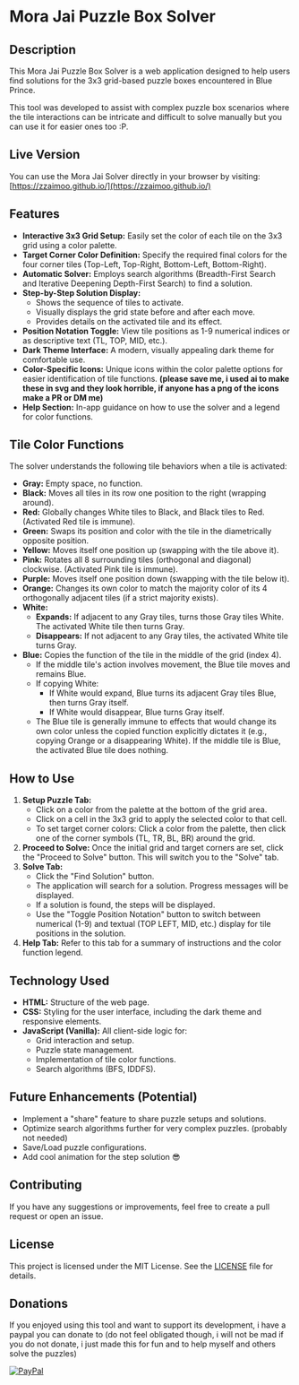 # Mora Jai Puzzle Box Solver

## Description

This Mora Jai Puzzle Box Solver is a web application designed to help users find solutions for the 3x3 grid-based puzzle boxes encountered in Blue Prince.

This tool was developed to assist with complex puzzle box scenarios where the tile interactions can be intricate and difficult to solve manually but you can use it for easier ones too :P.

## Live Version

You can use the Mora Jai Solver directly in your browser by visiting:
[https://zzaimoo.github.io/](https://zzaimoo.github.io/)

## Features

* **Interactive 3x3 Grid Setup:** Easily set the color of each tile on the 3x3 grid using a color palette.
* **Target Corner Color Definition:** Specify the required final colors for the four corner tiles (Top-Left, Top-Right, Bottom-Left, Bottom-Right).
* **Automatic Solver:** Employs search algorithms (Breadth-First Search and Iterative Deepening Depth-First Search) to find a solution.
* **Step-by-Step Solution Display:**
  * Shows the sequence of tiles to activate.
  * Visually displays the grid state before and after each move.
  * Provides details on the activated tile and its effect.
* **Position Notation Toggle:** View tile positions as 1-9 numerical indices or as descriptive text (TL, TOP, MID, etc.).
* **Dark Theme Interface:** A modern, visually appealing dark theme for comfortable use.
* **Color-Specific Icons:** Unique icons within the color palette options for easier identification of tile functions. **(please save me, i used ai to make these in svg and they look horrible, if anyone has a png of the icons make a PR or DM me)**
* **Help Section:** In-app guidance on how to use the solver and a legend for color functions.

## Tile Color Functions

The solver understands the following tile behaviors when a tile is activated:

* **Gray:** Empty space, no function.
* **Black:** Moves all tiles in its row one position to the right (wrapping around).
* **Red:** Globally changes White tiles to Black, and Black tiles to Red. (Activated Red tile is immune).
* **Green:** Swaps its position and color with the tile in the diametrically opposite position.
* **Yellow:** Moves itself one position up (swapping with the tile above it).
* **Pink:** Rotates all 8 surrounding tiles (orthogonal and diagonal) clockwise. (Activated Pink tile is immune).
* **Purple:** Moves itself one position down (swapping with the tile below it).
* **Orange:** Changes its own color to match the majority color of its 4 orthogonally adjacent tiles (if a strict majority exists).
* **White:**
  * **Expands:** If adjacent to any Gray tiles, turns those Gray tiles White. The activated White tile then turns Gray.
  * **Disappears:** If not adjacent to any Gray tiles, the activated White tile turns Gray.
* **Blue:** Copies the function of the tile in the middle of the grid (index 4).
  * If the middle tile's action involves movement, the Blue tile moves and remains Blue.
  * If copying White:
    * If White would expand, Blue turns its adjacent Gray tiles Blue, then turns Gray itself.
    * If White would disappear, Blue turns Gray itself.
  * The Blue tile is generally immune to effects that would change its own color unless the copied function explicitly dictates it (e.g., copying Orange or a disappearing White). If the middle tile is Blue, the activated Blue tile does nothing.

## How to Use

1. **Setup Puzzle Tab:**
    * Click on a color from the palette at the bottom of the grid area.
    * Click on a cell in the 3x3 grid to apply the selected color to that cell.
    * To set target corner colors: Click a color from the palette, then click one of the corner symbols (TL, TR, BL, BR) around the grid.
2. **Proceed to Solve:** Once the initial grid and target corners are set, click the "Proceed to Solve" button. This will switch you to the "Solve" tab.
3. **Solve Tab:**
    * Click the "Find Solution" button.
    * The application will search for a solution. Progress messages will be displayed.
    * If a solution is found, the steps will be displayed.
    * Use the "Toggle Position Notation" button to switch between numerical (1-9) and textual (TOP LEFT, MID, etc.) display for tile positions in the solution.
4. **Help Tab:** Refer to this tab for a summary of instructions and the color function legend.

## Technology Used

* **HTML:** Structure of the web page.
* **CSS:** Styling for the user interface, including the dark theme and responsive elements.
* **JavaScript (Vanilla):** All client-side logic for:
  * Grid interaction and setup.
  * Puzzle state management.
  * Implementation of tile color functions.
  * Search algorithms (BFS, IDDFS).

## Future Enhancements (Potential)

* Implement a "share" feature to share puzzle setups and solutions.
* Optimize search algorithms further for very complex puzzles. (probably not needed)
* Save/Load puzzle configurations.
* Add cool animation for the step solution :sunglasses:

## Contributing

If you have any suggestions or improvements, feel free to create a pull request or open an issue.

## License

This project is licensed under the MIT License. See the [LICENSE](LICENSE) file for details.

## Donations

If you enjoyed using this tool and want to support its development, i have a paypal you can donate to (do not feel obligated though, i will not be mad if you do not donate, i just made this for fun and to help myself and others solve the puzzles)

[![PayPal](https://img.shields.io/badge/PayPal-00457C?style=for-the-badge&logo=paypal&logoColor=white)](https://paypal.me/ssimonesechii)
